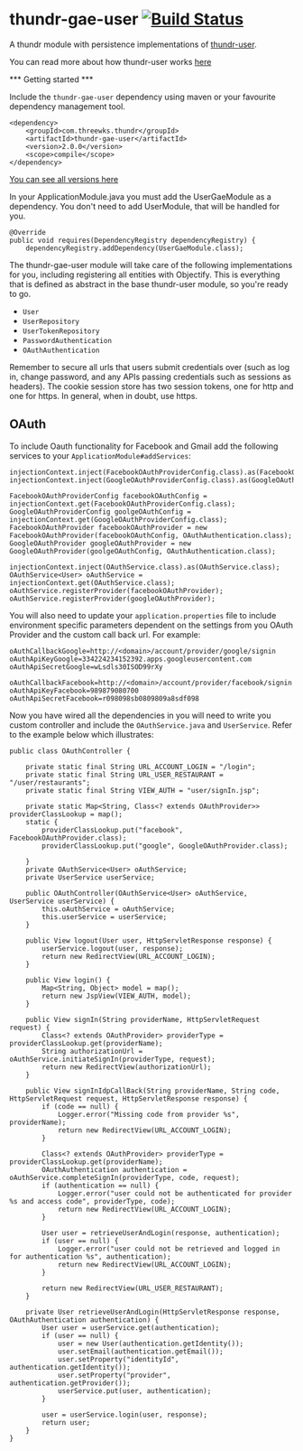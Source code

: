 thundr-gae-user [![Build Status](https://travis-ci.org/3wks/thundr-gae-user.svg)](https://travis-ci.org/3wks/thundr-gae-user)
=================

A thundr module with persistence implementations of [thundr-user](https://github.com/3wks/thundr-user).

You can read more about how thundr-user works [here](https://github.com/3wks/thundr-user)

*** Getting started ***

Include the ``thundr-gae-user`` dependency using maven or your favourite dependency management tool.
    
    <dependency>
        <groupId>com.threewks.thundr</groupId>
        <artifactId>thundr-gae-user</artifactId>
        <version>2.0.0</version>
        <scope>compile</scope>
    </dependency>

[You can see all versions here](http://search.maven.org/#search%7Cgav%7C1%7Cg%3A%22com.threewks.thundr%22%20AND%20a%3A%22thundr-gae-user%22)

In your ApplicationModule.java you must add the UserGaeModule as a dependency. You don't need to add UserModule, that will be handled for you.

    @Override
    public void requires(DependencyRegistry dependencyRegistry) {
        dependencyRegistry.addDependency(UserGaeModule.class);

The thundr-gae-user module will take care of the following implementations for you, including registering all entities with Objectify. This is everything that is defined as abstract in the base thundr-user module, so you're ready to go. 

* ``User``
* ``UserRepository``
* ``UserTokenRepository``
* ``PasswordAuthentication`` 
* ``OAuthAuthentication`` 

Remember to secure all urls that users submit credentials over (such as log in, change password, and any APIs passing credentials such as sessions as headers). The cookie session store has two session tokens, one for http and one for https. In general, when in doubt, use https.

OAuth
-----

To include Oauth functionality for Facebook and Gmail add the following services to your `ApplicationModule#addServices`:

	injectionContext.inject(FacebookOAuthProviderConfig.class).as(FacebookOAuthProviderConfig.class);
	injectionContext.inject(GoogleOAuthProviderConfig.class).as(GoogleOAuthProviderConfig.class);

	FacebookOAuthProviderConfig facebookOAuthConfig = injectionContext.get(FacebookOAuthProviderConfig.class);
	GoogleOAuthProviderConfig goolgeOAuthConfig = injectionContext.get(GoogleOAuthProviderConfig.class);
	FacebookOAuthProvider facebookOAuthProvider = new FacebookOAuthProvider(facebookOAuthConfig, OAuthAuthentication.class);
	GoogleOAuthProvider googleOAuthProvider = new GoogleOAuthProvider(goolgeOAuthConfig, OAuthAuthentication.class);

	injectionContext.inject(OAuthService.class).as(OAuthService.class);
	OAuthService<User> oAuthService = injectionContext.get(OAuthService.class);
	oAuthService.registerProvider(facebookOAuthProvider);
	oAuthService.registerProvider(googleOAuthProvider);


You will also need to update your `application.properties` file to include environment specific parameters dependent
on the settings from you OAuth Provider and the custom call back url. For example:

	oAuthCallbackGoogle=http://<domain>/account/provider/google/signin
	oAuthApiKeyGoogle=334224234152392.apps.googleusercontent.com
	oAuthApiSecretGoogle=wLsdls30ISOD99rXy
	
	oAuthCallbackFacebook=http://<domain>/account/provider/facebook/signin
	oAuthApiKeyFacebook=989879080700
	oAuthApiSecretFacebook=r098098sb0809809a8sdf098

Now you have wired all the dependencies in you will need to write you custom controller and include the `OAuthService.java` and `UserService`.
Refer to the example below which illustrates:


	public class OAuthController {
	
	    private static final String URL_ACCOUNT_LOGIN = "/login";
	    private static final String URL_USER_RESTAURANT = "/user/restaurants";
	    private static final String VIEW_AUTH = "user/signIn.jsp";
	
	    private static Map<String, Class<? extends OAuthProvider>> providerClassLookup = map();
	    static {
	        providerClassLookup.put("facebook", FacebookOAuthProvider.class);
	        providerClassLookup.put("google", GoogleOAuthProvider.class);
	
	    }
	    private OAuthService<User> oAuthService;
	    private UserService userService;
	
	    public OAuthController(OAuthService<User> oAuthService, UserService userService) {
	        this.oAuthService = oAuthService;
	        this.userService = userService;
	    }
	
	    public View logout(User user, HttpServletResponse response) {
	        userService.logout(user, response);
	        return new RedirectView(URL_ACCOUNT_LOGIN);
	    }
	
	    public View login() {
	        Map<String, Object> model = map();
	        return new JspView(VIEW_AUTH, model);
	    }
	
	    public View signIn(String providerName, HttpServletRequest request) {
	        Class<? extends OAuthProvider> providerType = providerClassLookup.get(providerName);
	        String authorizationUrl = oAuthService.initiateSignIn(providerType, request);
	        return new RedirectView(authorizationUrl);
	    }
	
	    public View signInIdpCallBack(String providerName, String code, HttpServletRequest request, HttpServletResponse response) {
	        if (code == null) {
	            Logger.error("Missing code from provider %s", providerName);
	            return new RedirectView(URL_ACCOUNT_LOGIN);
	        }
	
	        Class<? extends OAuthProvider> providerType = providerClassLookup.get(providerName);
	        OAuthAuthentication authentication = oAuthService.completeSignIn(providerType, code, request);
	        if (authentication == null) {
	            Logger.error("user could not be authenticated for provider %s and access code", providerType, code);
	            return new RedirectView(URL_ACCOUNT_LOGIN);
	        }
	
	        User user = retrieveUserAndLogin(response, authentication);
	        if (user == null) {
	            Logger.error("user could not be retrieved and logged in for authentication %s", authentication);
	            return new RedirectView(URL_ACCOUNT_LOGIN);
	        }
	
	        return new RedirectView(URL_USER_RESTAURANT);
	    }
	
	    private User retrieveUserAndLogin(HttpServletResponse response, OAuthAuthentication authentication) {
	        User user = userService.get(authentication);
	        if (user == null) {
	            user = new User(authentication.getIdentity());
	            user.setEmail(authentication.getEmail());
	            user.setProperty("identityId", authentication.getIdentity());
	            user.setProperty("provider", authentication.getProvider());
	            userService.put(user, authentication);
	        }
	
	        user = userService.login(user, response);
	        return user;
	    }
	}

